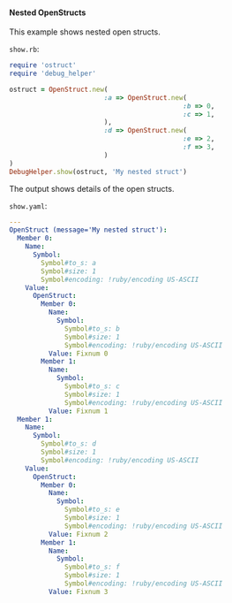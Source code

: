 #### Nested OpenStructs

This example shows nested open structs.

```show.rb```:
```ruby
require 'ostruct'
require 'debug_helper'

ostruct = OpenStruct.new(
                        :a => OpenStruct.new(
                                            :b => 0,
                                            :c => 1,
                        ),
                        :d => OpenStruct.new(
                                            :e => 2,
                                            :f => 3,
                        )
)
DebugHelper.show(ostruct, 'My nested struct')
```

The output shows details of the open structs.

```show.yaml```:
```yaml
---
OpenStruct (message='My nested struct'):
  Member 0:
    Name:
      Symbol:
        Symbol#to_s: a
        Symbol#size: 1
        Symbol#encoding: !ruby/encoding US-ASCII
    Value:
      OpenStruct:
        Member 0:
          Name:
            Symbol:
              Symbol#to_s: b
              Symbol#size: 1
              Symbol#encoding: !ruby/encoding US-ASCII
          Value: Fixnum 0
        Member 1:
          Name:
            Symbol:
              Symbol#to_s: c
              Symbol#size: 1
              Symbol#encoding: !ruby/encoding US-ASCII
          Value: Fixnum 1
  Member 1:
    Name:
      Symbol:
        Symbol#to_s: d
        Symbol#size: 1
        Symbol#encoding: !ruby/encoding US-ASCII
    Value:
      OpenStruct:
        Member 0:
          Name:
            Symbol:
              Symbol#to_s: e
              Symbol#size: 1
              Symbol#encoding: !ruby/encoding US-ASCII
          Value: Fixnum 2
        Member 1:
          Name:
            Symbol:
              Symbol#to_s: f
              Symbol#size: 1
              Symbol#encoding: !ruby/encoding US-ASCII
          Value: Fixnum 3
```
